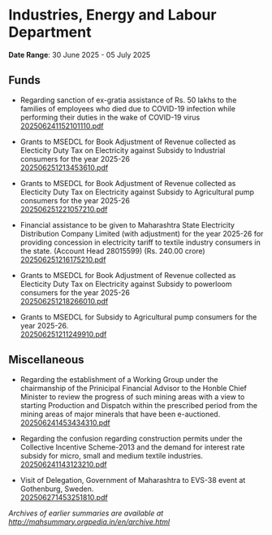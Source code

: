 # Industries, Energy and Labour Department

**Date Range**: 30 June 2025 - 05 July 2025


## Funds
- Regarding sanction of ex-gratia assistance of Rs. 50 lakhs to the families of employees who died due to COVID-19 infection while performing their duties in the wake of COVID-19 virus\
  [202506241152101110.pdf](https://gr.maharashtra.gov.in/Site/Upload/Government%20Resolutions/English/202506241152101110.pdf)

- Grants to MSEDCL for Book Adjustment of Revenue collected as Electicity Duty  Tax on Electricity against Subsidy to Industrial consumers for the year 2025-26\
  [202506251213453610.pdf](https://gr.maharashtra.gov.in/Site/Upload/Government%20Resolutions/English/202506251213453610.pdf)

- Grants to MSEDCL for Book Adjustment of Revenue collected as Electicity Duty  Tax on Electricity against Subsidy to Agricultural pump consumers for the year 2025-26\
  [202506251221057210.pdf](https://gr.maharashtra.gov.in/Site/Upload/Government%20Resolutions/English/202506251221057210.pdf)

- Financial assistance to be given to Maharashtra State Electricity Distribution Company Limited (with adjustment) for the year 2025-26 for providing concession in electricity tariff to textile industry consumers in the state. (Account Head 28015599) (Rs. 240.00 crore)\
  [202506251216175210.pdf](https://gr.maharashtra.gov.in/Site/Upload/Government%20Resolutions/English/202506251216175210.pdf)

- Grants to MSEDCL for Book Adjustment of Revenue collected as Electicity Duty  Tax on Electricity against Subsidy to powerloom consumers for the year 2025-26\
  [202506251218266010.pdf](https://gr.maharashtra.gov.in/Site/Upload/Government%20Resolutions/English/202506251218266010.pdf)

- Grants to MSEDCL for Subsidy to Agricultural pump consumers for the year 2025-26.\
  [202506251211249910.pdf](https://gr.maharashtra.gov.in/Site/Upload/Government%20Resolutions/English/202506251211249910.pdf)

## Miscellaneous
- Regarding the establishment of a Working Group under the chairmanship of the Prinicipal Financial Advisor to the Honble Chief Minister to review the progress of such mining areas with a view to starting Production and Dispatch within the prescribed period from the mining areas of major minerals that have been e-auctioned.\
  [202506241453434310.pdf](https://gr.maharashtra.gov.in/Site/Upload/Government%20Resolutions/English/202506241453434310.pdf)

- Regarding the confusion regarding construction permits under the Collective Incentive Scheme-2013 and the demand for interest rate subsidy for micro, small and medium textile industries.\
  [202506241143123210.pdf](https://gr.maharashtra.gov.in/Site/Upload/Government%20Resolutions/English/202506241143123210.pdf)

- Visit of Delegation, Government of Maharashtra to EVS-38 event at Gothenburg, Sweden.\
  [202506271453251810.pdf](https://gr.maharashtra.gov.in/Site/Upload/Government%20Resolutions/English/202506271453251810.pdf)


*Archives of earlier summaries are available at http://mahsummary.orgpedia.in/en/archive.html*